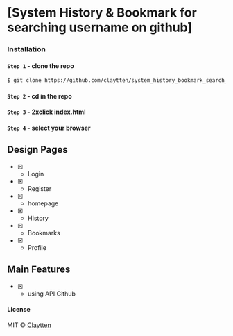 # [System History & Bookmark for searching username on github]

### Installation

#### `Step 1` - clone the repo

```bash
$ git clone https://github.com/claytten/system_history_bookmark_search_username_github_frontend.git
```

#### `Step 2` - cd in the repo

#### `Step 3` - 2xclick index.html

#### `Step 4` - select your browser


## Design Pages

- [x] - Login

- [x] - Register

- [x] - homepage

- [x] - History

- [x] - Bookmarks

- [x] - Profile

## Main Features

- [x] - using API Github

#### License

MIT © [Claytten](https://github.com/claytten)
